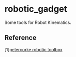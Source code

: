 # robotic_gadget

Some tools for Robot Kinematics.  

## Reference
[1][petercorke robotic toolbox](http://petercorke.com/wordpress/)
